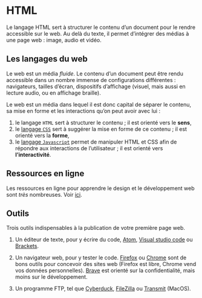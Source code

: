 
# HTML

Le langage HTML sert à structurer le contenu d’un document pour le rendre accessible sur le web. Au delà du texte, il permet d’intégrer des médias à une page web : image, audio et vidéo.


## Les langages du web

Le web est un média *fluide*. Le contenu d’un document peut être rendu accessible dans un nombre immense de configurations différentes : navigateurs, tailles d’écran, dispositifs d’affichage (visuel, mais aussi en lecture audio, ou en affichage braille).

Le web est un média dans lequel il est donc capital de séparer le contenu, sa mise en forme et les interactions qu’on peut avoir avec lui :
1. le langage `HTML` sert à structurer le contenu ; il est orienté vers le **sens**,
2. le [langage `CSS`](../CSS/) sert à suggérer la mise en forme de ce contenu ; il est orienté vers la **forme**,
3. le [langage `Javascript`](../JS/) permet de manipuler HTML et CSS afin de répondre aux interactions de l’utilisateur ; il est orienté vers **l’interactivité**.

## Ressources en ligne

Les ressources en ligne pour apprendre le design et le développement web sont *très* nombreuses.
Voir [ici](../../references/htmlcss/).


## Outils

Trois outils indispensables à la publication de votre première page web.

1. Un éditeur de texte, pour y écrire du code, [Atom](https://atom.io), [Visual studio code](https://code.visualstudio.com/) ou [Brackets](http://brackets.io/).

2. Un navigateur web, pour y tester le code.
 [Firefox](https://www.mozilla.org/fr/firefox/) ou [Chrome](https://www.google.com/intl/fr_fr/chrome/) sont de bons outils pour concevoir des sites web (Firefox est libre, Chrome vend vos données personnelles). [Brave](https://brave.com/) est orienté sur la confidentialité, mais moins sur le développement.

3. Un programme FTP, tel que [Cyberduck](https://cyberduck.io/), [FileZilla](https://filezilla-project.org/) ou [Transmit](https://panic.com/transmit/) (MacOS).
